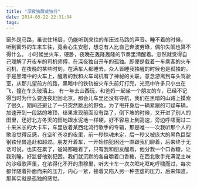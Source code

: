 ```yaml
---
title: "深夜独醒或独行"
date: 2014-05-22 22:31:34
tags:
---
```


窗外是马路，虽说住16层，仍能听到来往的车压过马路的声音。睡不着的时候，听到窗外的车来车往，竟会心生安慰，想总有人比自己奔波劳碌，偶尔失眠也算不得什么。 小时候坐火车，硬卧，夜晚在轰隆轰隆的节奏里清醒着。忽然就觉得自己理解了开夜车的司机师傅，在深夜独自开车的孤独。即便是载着一车乘客的火车司机，在夜晚的某些时刻，在满车人都睡去，众人皆睡我独醒的时候也是孤独的。于是黑暗中的火车上，醒着的我和火车司机有了神秘的关联，意念游离到车头驾驶室，从那儿望前方的路，黑暗中的铁轨被火车头前灯打亮，光亮中许多只小虫在飞，撞在车头玻璃上。 有一年去山西玩，和爸妈一起坐一个朋友的车，已经不记得当时为什么要连夜赶回北京。那会儿车里还没有导航，我们在黑暗的山路上摸索了很久，期间还避让了一只突然跳出的野兔，为了甩开身后一辆紧跟的可疑车辆，加速开到一段路的坡顶，结果发现前面没有路了，倒下坡的时候，又开进了别人的田里，还好北方冬天的田地跟水泥地一样硬。好不容易上到高速，旁边呼啸而过二十来米长的大卡车，车里放着某西北流行歌手的专辑，那是唯一一次我听那个人的歌没觉得反感，在空旷苍凉的夜里，前一秒惊魂未定，后一秒又被庞大的黑色巨型钢铁怪兽追赶和超过。朋友开着车，一开始怕犯困还一直跟我们聊着，后来终于无话可说，也实在累了，爸妈都睡着了，只有我和朋友醒着，他分我一个口香糖，让我别睡，好监督他别犯困。我们就沉默的各自嚼着口香糖，在西北歌手充满泥土味的沙哑歌声里，在浓得化不开的肃穆里，听大卡车一次次哐叱哐叱呼啸而过，每次都伴随着扑面而来的压力，内心一紧，接着又陷入另一种空虚的压力，后来知道，那其实就是孤独的感觉。
